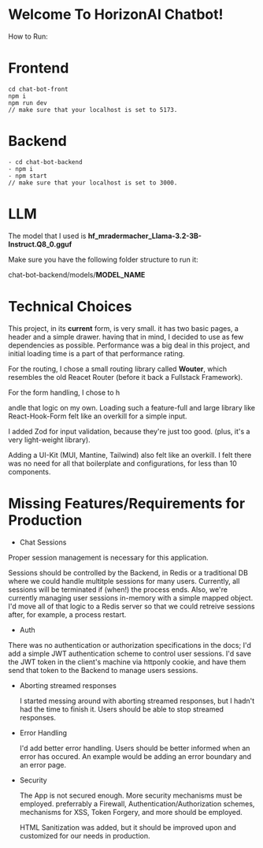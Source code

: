 # Welcome To HorizonAI Chatbot!

How to Run:

# Frontend

```
cd chat-bot-front
npm i
npm run dev
// make sure that your localhost is set to 5173.
```

# Backend
```
- cd chat-bot-backend
- npm i
- npm start
// make sure that your localhost is set to 3000.
```

# LLM
The model that I used is **hf_mradermacher_Llama-3.2-3B-Instruct.Q8_0.gguf**

Make sure you have the following folder structure to run it:

chat-bot-backend/models/**MODEL_NAME**

# Technical Choices
 This project, in its **current** form, is very small. it has two basic pages, a header and a simple drawer. having that in mind,
 I decided to use as few dependencies as possible. Performance was a big deal in this project, and initial loading time is a part of that performance rating.
 
 For the routing, I chose a small routing library called **Wouter**, which resembles the old Reacet Router (before it back a Fullstack Framework).
 
 For the form handling, I chose to h
 
 andle that logic on my own. Loading such a feature-full and large library like React-Hook-Form felt like an overkill for a simple input.
 
 I added Zod for input validation, because they're just too good. (plus, it's a very light-weight library).

 Adding a UI-Kit (MUI, Mantine, Tailwind) also felt like an overkill. I felt there was no need for all that boilerplate and configurations, for less than 10 components.

# Missing Features/Requirements for Production
- Chat Sessions
  
 Proper session management is necessary for this application.

 Sessions should be controlled by the Backend, in Redis or a traditional DB where we could handle multitple sessions for many users.
 Currently, all sessions will be terminated if (when!) the process ends.
 Also, we're currently managing user sessions in-memory with a simple mapped object. I'd move all of that logic to a Redis server so that we could retreive sessions after, for example, a process restart.
 

 - Auth
   
 There was no authentication or authorization specifications in the docs; I'd add a simple JWT authentication scheme to control user sessions.
 I'd save the JWT token in the client's machine via httponly cookie, and have them send that token to the Backend to manage users sessions.
 

- Aborting streamed responses

   I started messing around with aborting streamed responses, but I hadn't had the time to finish it.
   Users should be able to stop streamed responses.

- Error Handling
  
  I'd add better error handling. Users should be better informed when an error has occured.
  An example would be adding an error boundary and an error page.

- Security
 
    The App is not secured enough.
    More security mechanisms must be employed. preferrably a Firewall, Authentication/Authorization schemes, mechanisms for XSS, Token Forgery, and more should be employed.
  
    HTML Sanitization was added, but it should be improved upon and customized for our needs in production.
